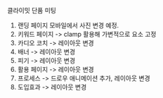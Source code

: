 클라이밋 단품 미팅 
1. 랜딩 페이지 모바일에서  사진 변경 예정.
2. 키워드 페이지 -> clamp 활용해 가변적으로 요소 고정
3. 카디오 코치 -> 레이아웃 변경
4. 배너 -> 레이아웃 변경
5. 피기 -> 레이아웃 변경
6. 활용 페이지 -> 레이아웃 변경
7. 프로세스 -> 드로우 애니메이션 추가, 레이아웃 변경
8. 도입효과 -> 레이아웃 변경
